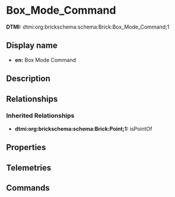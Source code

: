 # Box_Mode_Command
**DTMI:** dtmi:org:brickschema:schema:Brick:Box_Mode_Command;1
## Display name
- **en:** Box Mode Command
## Description
## Relationships
### Inherited Relationships
* **dtmi:org:brickschema:schema:Brick:Point;1:** isPointOf
## Properties
## Telemetries
## Commands
